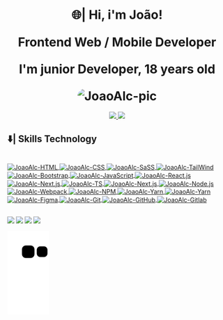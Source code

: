 
<div>
  <h1 align="center">🌐| Hi, i'm João!
  <p>Frontend Web / Mobile Developer </p>
  <p> I'm junior Developer, 18 years old </p>
  <img align="top" alt="JoaoAlc-pic" height="150" style="border-radius:40px;" src="https://lh3.googleusercontent.com/ogw/ADea4I69fY51NSJlktQc6ciucnxpt3QxE0H1JrfG2EbtzQ=s192-c-mo">
  </h1> 

</div>

<div align="center">
  <a href="https://github.com/joaoalcdev">
    <img height="180em" src="https://github-readme-stats.vercel.app/api?username=joaoalcdev&show_icons=true&theme=react&include_all_commits=true&count_private=true"/>
    <img height="180em" src="https://github-readme-stats.vercel.app/api/top-langs/?username=joaoalcdev&layout=compact&langs_count=7&theme=react"/>
  </a>
</div>
  
  ## ⬇️|  Skills Technology 
  
<div style="display: inline_block"><br>
  <a href="https://html.spec.whatwg.org/multipage/">
    <img align="center" alt="JoaoAlc-HTML" height="30" width="40" src="https://cdn.jsdelivr.net/gh/devicons/devicon/icons/html5/html5-original.svg" />
  </a>
  <a href="https://www.w3schools.com/cssref/">
    <img align="center" alt="JoaoAlc-CSS" height="30" width="40" src="https://cdn.jsdelivr.net/gh/devicons/devicon/icons/css3/css3-original.svg" />
  </a>
  <a href="https://sass-lang.com/">
    <img align="center" alt="JoaoAlc-SaSS" height="30" width="40" src="https://cdn.jsdelivr.net/gh/devicons/devicon/icons/sass/sass-original.svg" />
  </a>
  <a href="https://tailwindcss.com/">
    <img align="center" alt="JoaoAlc-TailWind" height="30" width="40" src="https://cdn.jsdelivr.net/gh/devicons/devicon/icons/tailwindcss/tailwindcss-plain.svg"/>
  </a>
  <a href="https://getbootstrap.com/">
    <img align="center" alt="JoaoAlc-Bootstrap" height="30" width="40" src="https://cdn.jsdelivr.net/gh/devicons/devicon/icons/bootstrap/bootstrap-original.svg"/>
  </a>
  <a href="https://github.com/documentationjs">
    <img align="center" alt="JoaoAlc-JavaScript" height="30" width="40" src="https://cdn.jsdelivr.net/gh/devicons/devicon/icons/javascript/javascript-original.svg"/>
  </a>
  <a href="https://reactjs.org/">
    <img align="center" alt="JoaoAlc-React.js" height="30" width="40" src="https://cdn.jsdelivr.net/gh/devicons/devicon/icons/react/react-original.svg" />
  </a>
  <a href="https://nextjs.org/">
    <img align="center" alt="JoaoAlc-Next.js" height="30" width="40" src="https://cdn.jsdelivr.net/gh/devicons/devicon/icons/nextjs/nextjs-original-wordmark.svg" />
  </a>
  <a href="https://www.typescriptlang.org/docs/">
    <img align="center" alt="JoaoAlc-TS" height="30" width="40" src="https://cdn.jsdelivr.net/gh/devicons/devicon/icons/typescript/typescript-original.svg" />
  </a>
  <a href="https://nextjs.org/">
    <img align="center" alt="JoaoAlc-Next.js" height="30" width="40" src="https://cdn.jsdelivr.net/gh/devicons/devicon/icons/nextjs/nextjs-original.svg" />
  </a>
  <a href="https://nodejs.org/en/">
    <img align="center" alt="JoaoAlc-Node.js" height="30" width="40" src="https://cdn.jsdelivr.net/gh/devicons/devicon/icons/nodejs/nodejs-original.svg" />
  </a>
  <a href="https://webpack.js.org/">
    <img align="center" alt="JoaoAlc-Webpack" height="30" width="40" src="https://cdn.jsdelivr.net/gh/devicons/devicon/icons/webpack/webpack-original.svg" />
  </a>
  <a href="https://www.npmjs.com/">
    <img align="center" alt="JoaoAlc-NPM" height="30" width="40" src="https://cdn.jsdelivr.net/gh/devicons/devicon/icons/npm/npm-original-wordmark.svg" />
  </a>
  <a href="https://yarnpkg.com/">
    <img align="center" alt="JoaoAlc-Yarn" height="30" width="40" src="https://cdn.jsdelivr.net/gh/devicons/devicon/icons/yarn/yarn-original.svg" />
  </a>
  <a href="https://yarnpkg.com/">
    <img align="center" alt="JoaoAlc-Yarn" height="30" width="40" src="https://cdn.jsdelivr.net/gh/devicons/devicon/icons/yarn/yarn-original-wordmark.svg" />
  </a>
  <a href="https://www.figma.com/">
    <img align="center" alt="JoaoAlc-Figma" height="30" width="40" src="https://cdn.jsdelivr.net/gh/devicons/devicon/icons/figma/figma-original.svg" />
  </a>
  <a href="https://git-scm.com/">
    <img align="center" alt="JoaoAlc-Git" height="30" width="40" src="https://cdn.jsdelivr.net/gh/devicons/devicon/icons/git/git-original.svg" />
  </a>
  <a href="https://github.com/joaoalcdev">
    <img align="center" alt="JoaoAlc-GitHub" height="30" width="40" src="https://cdn.jsdelivr.net/gh/devicons/devicon/icons/github/github-original.svg" />
  </a>
  <a href="https://about.gitlab.com/">
    <img align="center" alt="JoaoAlc-Gitlab" height="30" width="40" src="https://cdn.jsdelivr.net/gh/devicons/devicon/icons/gitlab/gitlab-original.svg" /></div>
  </a>
  
  ##
 
<div> 
<!--   <a href="https://www.youtube.com/" target="_blank"><img src="https://img.shields.io/badge/YouTube-FF0000?style=for-the-badge&logo=youtube&logoColor=white" target="_blank"></a> -->
  <a href="https://www.instagram.com/joaoalcantara.dev/" target="_blank"><img src="https://img.shields.io/badge/-Instagram-%23E4405F?style=for-the-badge&logo=instagram&logoColor=white" target="_blank"></a>
<!--  	<a href="https://www.twitch.tv/" target="_blank"><img src="https://img.shields.io/badge/Twitch-9146FF?style=for-the-badge&logo=twitch&logoColor=white" target="_blank"></a> -->
 <a href="https://discord.com/users/382713088165675010" target="_blank"><img src="https://img.shields.io/badge/Discord-7289DA?style=for-the-badge&logo=discord&logoColor=white" target="_blank"></a> 
  <a href="mailto:joaosantalcantara@gmail.com"><img src="https://img.shields.io/badge/-Gmail-%23333?style=for-the-badge&logo=gmail&logoColor=white" target="_blank"></a>
  <a href="https://www.linkedin.com/in/jo%C3%A3o-alc%C3%A2ntara-695230214/" target="_blank"><img src="https://img.shields.io/badge/-LinkedIn-%230077B5?style=for-the-badge&logo=linkedin&logoColor=white" target="_blank"></a> 
 
  ![Snake animation](https://github.com/joaoalcdev/joaoalcdev/blob/output/github-contribution-grid-snake.svg)
 
</div>

